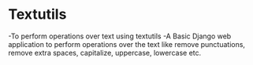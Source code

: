 # Textutils
-To perform operations over text using textutils 
-A Basic Django web application to perform operations over the text like remove punctuations, remove extra spaces, capitalize, uppercase, lowercase etc.
